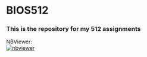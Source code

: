 # BIOS512
### This is the repository for my 512 assignments 

NBViewer:  
[![nbviewer](https://raw.githubusercontent.com/jupyter/design/master/logos/Badges/nbviewer_badge.svg)](https://nbviewer.jupyter.org/github/taylornwill/BIOS512/tree/main/)
